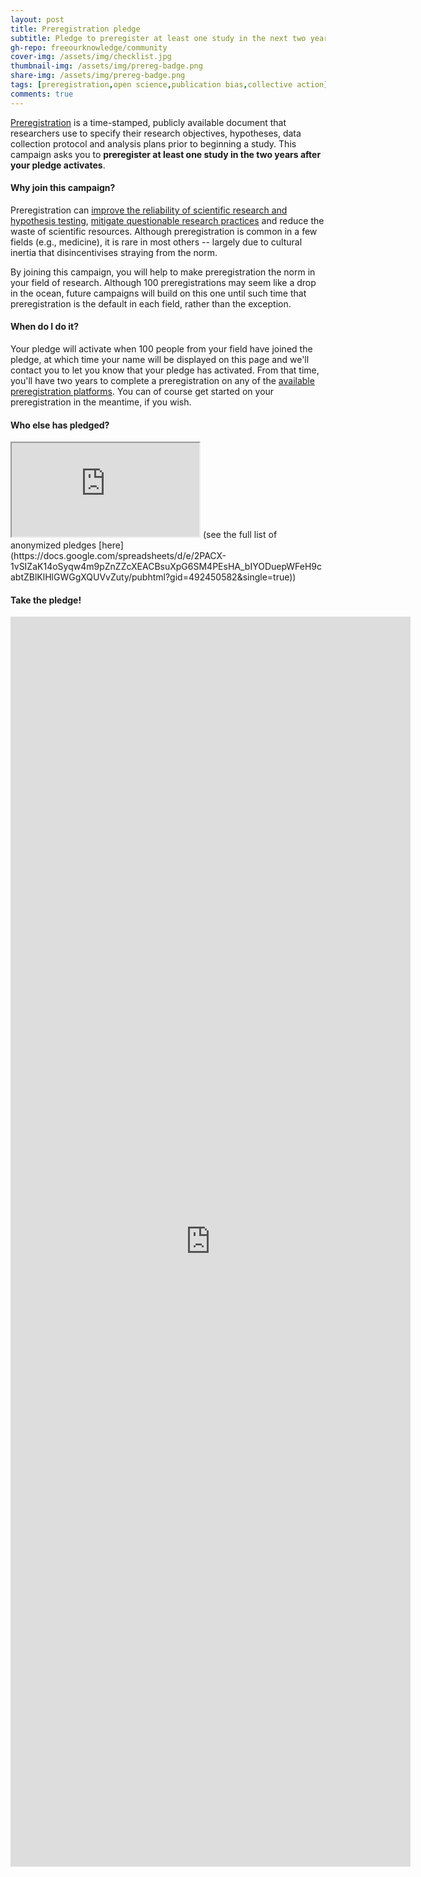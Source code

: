 ```yaml
---
layout: post
title: Preregistration pledge
subtitle: Pledge to preregister at least one study in the next two years, along with 100 of your peers
gh-repo: freeourknowledge/community
cover-img: /assets/img/checklist.jpg
thumbnail-img: /assets/img/prereg-badge.png
share-img: /assets/img/prereg-badge.png
tags: [preregistration,open science,publication bias,collective action]
comments: true
---
```


[Preregistration](https://help.osf.io/hc/en-us/articles/360019738834-Create-a-Preregistration#Go-to-the-OSF-Prereg-Challenge-landing-page) is a time-stamped, publicly available document that researchers use to specify their research objectives, hypotheses, data collection protocol and analysis plans prior to beginning a study. This campaign asks you to **preregister at least one study in the two years after your pledge activates**.

#### Why join this campaign?
Preregistration can [improve the reliability of scientific research and hypothesis testing](https://www.pnas.org/content/115/11/2600#sec-15), [mitigate questionable research practices](https://www.pnas.org/content/115/11/2600) and reduce the waste of scientific resources. Although preregistration is common in a few fields (e.g., medicine), it is rare in most others -- largely due to cultural inertia that disincentivises straying from the norm. 

By joining this campaign, you will help to make preregistration the norm in your field of research. Although 100 preregistrations may seem like a drop in the ocean, future campaigns will build on this one until such time that preregistration is the default in each field, rather than the exception.

#### When do I do it?
Your pledge will activate when 100 people from your field have joined the pledge, at which time your name will be displayed on this page and we'll contact you to let you know that your pledge has activated. From that time, you'll have two years to complete a preregistration on any of the [available preregistration platforms](https://osf.io/zab38/wiki/home/?view). You can of course get started on your preregistration in the meantime, if you wish.

#### Who else has pledged?
<iframe src="https://docs.google.com/spreadsheets/d/e/2PACX-1vSIZaK14oSyqw4m9pZnZZcXEACBsuXpG6SM4PEsHA_bIYODuepWFeH9cabtZBlKlHlGWGgXQUVvZuty/pubhtml?gid=1236919136&amp;single=true&amp;widget=true&amp;headers=false"></iframe>
(see the full list of anonymized pledges [here](https://docs.google.com/spreadsheets/d/e/2PACX-1vSIZaK14oSyqw4m9pZnZZcXEACBsuXpG6SM4PEsHA_bIYODuepWFeH9cabtZBlKlHlGWGgXQUVvZuty/pubhtml?gid=492450582&single=true))

#### Take the pledge!
<iframe src="https://docs.google.com/forms/d/e/1FAIpQLSf8RflGizFJZamE874o8aDOhyU7UsNByR4dLmzhOtEOiu8KRQ/viewform?embedded=true" width="640" height="2000" frameborder="0" marginheight="0" marginwidth="0">Loading…</iframe>



